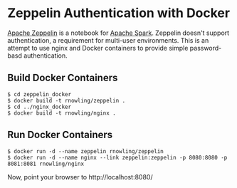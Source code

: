 Zeppelin Authentication with Docker
===================================

[Apache Zeppelin](https://zeppelin.incubator.apache.org/) is a notebook for [Apache Spark](http://spark.apache.org/).  Zeppelin doesn't support authentication, a requirement for multi-user environments.  This is an attempt to use nginx and Docker containers to provide simple password-basd authentication.

Build Docker Containers
-----------------------

    $ cd zeppelin_docker
	$ docker build -t rnowling/zeppelin .
	$ cd ../nginx_docker
	$ docker build -t rnowling/nginx .

Run Docker Containers
---------------------

	$ docker run -d --name zeppelin rnowling/zeppelin
	$ docker run -d --name nginx --link zeppelin:zeppelin -p 8080:8080 -p 8081:8081 rnowling/nginx

Now, point your browser to http://localhost:8080/
	


